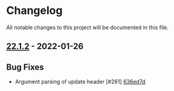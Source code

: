 # Changelog

All notable changes to this project will be documented in this file.

## [22.1.2] - 2022-01-26

## Bug Fixes
* Argument parsing of update header [#261] [636ed7d](https://github.com/greenbone/pontos/commit/636ed7d)

[22.1.2]: https://github.com/greenbone/pontos/compare/22.1.2.dev1...22.1.2